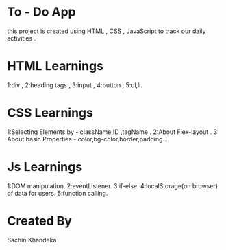 # To - Do App 
this project is created using HTML , CSS , JavaScript to track our daily activities . 

# HTML Learnings
 1:div , 2:heading tags , 3:input , 4:button , 5:ul,li.

 # CSS Learnings 
 1:Selecting Elements by - className,ID ,tagName . 
 2:About Flex-layout .
 3: About basic Properties - color,bg-color,border,padding ...

 # Js Learnings
 1:DOM manipulation. 
 2:eventListener.
 3:if-else.
 4:localStorage(on browser) of data for users.
 5:function calling.

 # Created By 
 Sachin Khandeka
